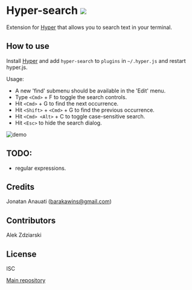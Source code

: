 
# Hyper-search [![](https://img.shields.io/npm/dm/hyper-search.svg?label=DL)]()

Extension for [Hyper](https://hyper.is) that allows you to search text in your terminal.

## How to use

Install [Hyper](https://hyper.is) and add `hyper-search`
to `plugins` in `~/.hyper.js` and restart hyper.js.

Usage:
 - A new 'find' submenu should be available in the 'Edit' menu.
 - Type ```<Cmd>``` + F to toggle the search controls.
 - Hit ```<Cmd>``` + G to find the next occurrence.
 - Hit ```<Shift>``` + ```<Cmd>``` + G to find the previous occurrence.
 - Hit ```<Cmd> <Alt>``` + C to toggle case-sensitive search.
 - Hit ```<Esc>``` to hide the search dialog.

![demo](https://media.giphy.com/media/xUA7aXl1VWN460yCju/giphy.gif)


## TODO:
- regular expressions.

## Credits
Jonatan Anauati (barakawins@gmail.com)

## Contributors
Alek Zdziarski

## License

ISC

[Main repository](https://github.com/jaanauati/hyper-search.git)
